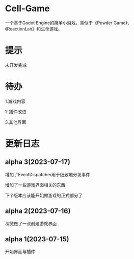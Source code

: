 # Cell-Game

一个基于Godot Engine的简单小游戏，类似于《Powder Game》、《ReactionLab》和生命游戏。

# 提示

未开发完成

# 待办

1.游戏内容

2.插件改进

3.其他界面

# 更新日志

## alpha 3(2023-07-17)

增加了EventDispatcher用于细致地分发事件

增加了一些游戏界面相关的东西

下个版本应该能开始做游戏的正式部分了

## alpha 2(2023-07-16)

稍微做了一点创建游戏界面

## alpha 1(2023-07-15)

开始界面与插件
